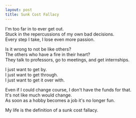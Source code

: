 ```yaml
---
layout: post
title: Sunk Cost Fallacy
---
```

I'm too far in to ever get out. <br>
Stuck in the repercussions of my own bad decisions. <br>
Every step I take, I lose even more passion.

Is it wrong to not be like others? <br>
The others who have a fire in their heart? <br>
They talk to professors, go to meetings, and get internships.

I just want to get by. <br>
I just want to get through. <br>
I just want to get it over with.

Even if I could change course, I don't have the funds for that. <br>
It's not like much would change. <br>
As soon as a hobby becomes a job it's no longer fun.

My life is the definition of a sunk cost fallacy.
